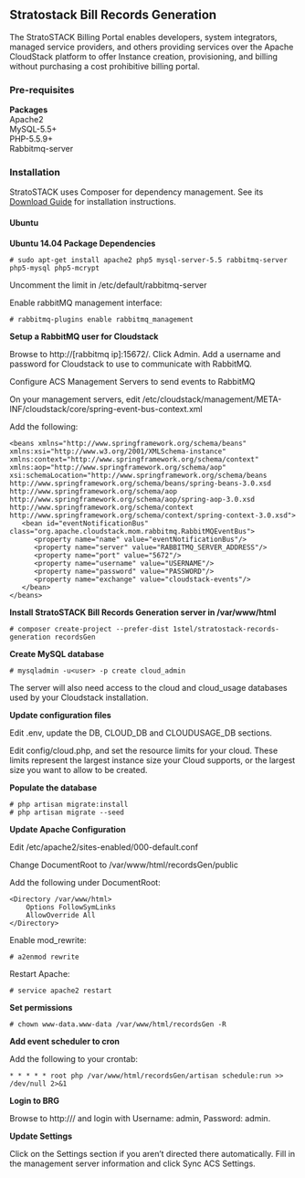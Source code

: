 ## Stratostack Bill Records Generation


The StratoSTACK Billing Portal enables developers, system integrators, managed service providers, and others providing services over the Apache CloudStack platform to offer Instance creation, provisioning, and billing without purchasing a cost prohibitive billing portal.


### Pre-requisites

**Packages**  
Apache2  
MySQL-5.5+  
PHP-5.5.9+  
Rabbitmq-server

### Installation

StratoSTACK uses Composer for dependency management.  See its [Download Guide](https://getcomposer.org/download/) for installation instructions.

#### Ubuntu

**Ubuntu 14.04 Package Dependencies**

	# sudo apt-get install apache2 php5 mysql-server-5.5 rabbitmq-server php5-mysql php5-mcrypt
	
Uncomment the limit in /etc/default/rabbitmq-server

Enable rabbitMQ management interface:

	# rabbitmq-plugins enable rabbitmq_management

**Setup a RabbitMQ user for Cloudstack**

Browse to http://[rabbitmq ip]:15672/.  Click Admin.  Add a username and password for Cloudstack to use to communicate with RabbitMQ.

Configure ACS Management Servers to send events to RabbitMQ

On your management servers, edit /etc/cloudstack/management/META-INF/cloudstack/core/spring-event-bus-context.xml

Add the following:

```
<beans xmlns="http://www.springframework.org/schema/beans"  
xmlns:xsi="http://www.w3.org/2001/XMLSchema-instance"
xmlns:context="http://www.springframework.org/schema/context"
xmlns:aop="http://www.springframework.org/schema/aop"
xsi:schemaLocation="http://www.springframework.org/schema/beans
http://www.springframework.org/schema/beans/spring-beans-3.0.xsd
http://www.springframework.org/schema/aop http://www.springframework.org/schema/aop/spring-aop-3.0.xsd
http://www.springframework.org/schema/context
http://www.springframework.org/schema/context/spring-context-3.0.xsd">
   <bean id="eventNotificationBus" class="org.apache.cloudstack.mom.rabbitmq.RabbitMQEventBus">
      <property name="name" value="eventNotificationBus"/>
      <property name="server" value="RABBITMQ_SERVER_ADDRESS"/>
      <property name="port" value="5672"/>
      <property name="username" value="USERNAME"/>
      <property name="password" value="PASSWORD"/>
      <property name="exchange" value="cloudstack-events"/>
   </bean>
</beans>
```

**Install StratoSTACK Bill Records Generation server in /var/www/html**

	# composer create-project --prefer-dist 1stel/stratostack-records-generation recordsGen

**Create MySQL database**

	# mysqladmin -u<user> -p create cloud_admin

The server will also need access to the cloud and cloud_usage databases used by your Cloudstack installation.

**Update configuration files**

Edit .env, update the DB, CLOUD_DB and CLOUDUSAGE_DB sections.

Edit config/cloud.php, and set the resource limits for your cloud.  These limits represent the largest instance size your Cloud supports, or the largest size you want to allow to be created.

**Populate the database**

	# php artisan migrate:install
	# php artisan migrate --seed
	
**Update Apache Configuration**

Edit /etc/apache2/sites-enabled/000-default.conf

Change DocumentRoot to /var/www/html/recordsGen/public

Add the following under DocumentRoot:

	<Directory /var/www/html>
		Options FollowSymLinks
		AllowOverride All
	</Directory>

Enable mod_rewrite:

	# a2enmod rewrite

Restart Apache:

	# service apache2 restart
	
**Set permissions**

	# chown www-data.www-data /var/www/html/recordsGen -R
	
**Add event scheduler to cron**

Add the following to your crontab:

    * * * * * root php /var/www/html/recordsGen/artisan schedule:run >> /dev/null 2>&1

**Login to BRG**

Browse to http://<recordsGenServer>/ and login with Username: admin, Password: admin.

**Update Settings**

Click on the Settings section if you aren’t directed there automatically.  Fill in the management server information and click Sync ACS Settings.